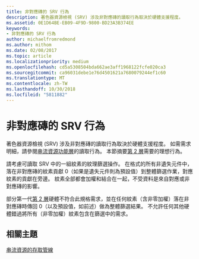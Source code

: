 ```yaml
---
title: 非對應磚的 SRV 行為
description: 著色器資源檢視 (SRV) 涉及非對應磚的讀取行為取決於硬體支援程度。
ms.assetid: 0E1D64BE-EB09-4F9D-9800-BD23A3B374EE
keywords:
- 非對應磚的 SRV 行為
author: michaelfromredmond
ms.author: mithom
ms.date: 02/08/2017
ms.topic: article
ms.localizationpriority: medium
ms.openlocfilehash: cd5a5308504bda662ae3aff1968122fcfe020ca3
ms.sourcegitcommit: ca96031debe1e76d4501621a7680079244ef1c60
ms.translationtype: MT
ms.contentlocale: zh-TW
ms.lasthandoff: 10/30/2018
ms.locfileid: "5811882"
---
```

# <a name="span-iddirect3dconceptssrvbehaviorwithnon-mappedtilesspansrv-behavior-with-non-mapped-tiles"></a><span id="direct3dconcepts.srv_behavior_with_non-mapped_tiles"></span>非對應磚的 SRV 行為


著色器資源檢視 (SRV) 涉及非對應磚的讀取行為取決於硬體支援程度。 如需需求明細，請參閱[串流資源功能層](streaming-resources-features-tiers.md)的讀取行為。 本節摘要[第 2 層](tier-2.md)需要的理想行為。

請考慮可讀取 SRV 中的一組紋素的紋理篩選操作。 在格式的所有非遺失元件中，落在非對應磚的紋素貢獻 0（如果是遺失元件則為預設值）到整體篩選作業，對應紋素的貢獻在旁邊。 紋素全部都會加權和結合在一起，不受資料是來自對應或非對應磚的影響。

部分第一代[第 2 層](tier-2.md)硬體不符合此規格需求，並在任何紋素（含非零加權）落在非對應磚時傳回 0（以及預設值，如前述）做為整體篩選結果。 不允許任何其他硬體錯過將所有（非零加權）紋素包含在篩選中的需求。

## <a name="span-idrelated-topicsspanrelated-topics"></a><span id="related-topics"></span>相關主題


[串流資源的存取管線](pipeline-access-to-streaming-resources.md)

 

 




